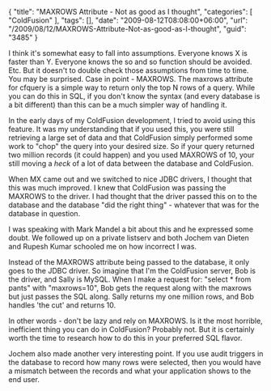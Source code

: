 {
	"title": "MAXROWS Attribute - Not as good as I thought",
	"categories": [
		"ColdFusion"
	],
	"tags": [],
	"date": "2009-08-12T08:08:00+06:00",
	"url": "/2009/08/12/MAXROWS-Attribute-Not-as-good-as-I-thought",
	"guid": "3485"
}

I think it's somewhat easy to fall into assumptions. Everyone knows X is faster than Y. Everyone knows the so and so function should be avoided. Etc. But it doesn't to double check those assumptions from time to time. You may be surprised. Case in point - MAXROWS. The maxrows attribute for cfquery is a simple way to return only the top N rows of a query. While you can do this in SQL, if you don't know the syntax (and every database is a bit different) than this can be a much simpler way of handling it.

In the early days of my ColdFusion development, I tried to avoid using this feature. It was my understanding that if you used this, you were still retrieving a large set of data and that ColdFusion simply performed some work to "chop" the query into your desired size. So if your query returned two million records (it could happen) and you used MAXROWS of 10, your still moving a <i>heck</i> of a lot of data between the database and ColdFusion.

When MX came out and we switched to nice JDBC drivers, I thought that this was much improved. I knew that ColdFusion was passing the MAXROWS to the driver. I had thought that the driver passed this on to the database and the database "did the right thing" - whatever that was for the database in question.

I was speaking with Mark Mandel a bit about this and he expressed some doubt. We followed up on a private listserv and both Jochem van Dieten and Rupesh Kumar schooled me on how incorrect I was. 

Instead of the MAXROWS attribute being passed to the database, it only goes to the JDBC driver. So imagine that I'm the ColdFusion server, Bob is the driver, and Sally is MySQL. When I make a request for: "select * from pants" with "maxrows=10", Bob gets the request along with the maxrows but just passes the SQL along. Sally returns my one million rows, and Bob handles 'the cut' and returns 10. 

In other words - don't be lazy and rely on MAXROWS. Is it the most horrible, inefficient thing you can do in ColdFusion? Probably not. But it is certainly worth the time to research how to do this in your preferred SQL flavor.

Jochem also made another very interesting point. If you use audit triggers in the database to record how many rows were selected, then you would have a mismatch between the records and what your application shows to the end user.